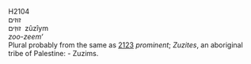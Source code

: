 H2104  
זוּזים  
זוּזִים ‎ zûzı̂ym  
*zoo-zeem‘*  
Plural probably from the same as [2123](h2123) *prominent*; *Zuzites*,
an aboriginal tribe of Palestine: - Zuzims.  
